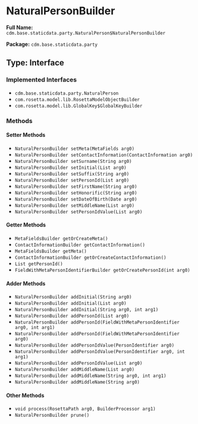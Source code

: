 # NaturalPersonBuilder

**Full Name:** `cdm.base.staticdata.party.NaturalPerson$NaturalPersonBuilder`

**Package:** `cdm.base.staticdata.party`

## Type: Interface

### Implemented Interfaces

- `cdm.base.staticdata.party.NaturalPerson`
- `com.rosetta.model.lib.RosettaModelObjectBuilder`
- `com.rosetta.model.lib.GlobalKey$GlobalKeyBuilder`

### Methods

#### Setter Methods

- `NaturalPersonBuilder setMeta(MetaFields arg0)`
- `NaturalPersonBuilder setContactInformation(ContactInformation arg0)`
- `NaturalPersonBuilder setSurname(String arg0)`
- `NaturalPersonBuilder setInitial(List arg0)`
- `NaturalPersonBuilder setSuffix(String arg0)`
- `NaturalPersonBuilder setPersonId(List arg0)`
- `NaturalPersonBuilder setFirstName(String arg0)`
- `NaturalPersonBuilder setHonorific(String arg0)`
- `NaturalPersonBuilder setDateOfBirth(Date arg0)`
- `NaturalPersonBuilder setMiddleName(List arg0)`
- `NaturalPersonBuilder setPersonIdValue(List arg0)`

#### Getter Methods

- `MetaFieldsBuilder getOrCreateMeta()`
- `ContactInformationBuilder getContactInformation()`
- `MetaFieldsBuilder getMeta()`
- `ContactInformationBuilder getOrCreateContactInformation()`
- `List getPersonId()`
- `FieldWithMetaPersonIdentifierBuilder getOrCreatePersonId(int arg0)`

#### Adder Methods

- `NaturalPersonBuilder addInitial(String arg0)`
- `NaturalPersonBuilder addInitial(List arg0)`
- `NaturalPersonBuilder addInitial(String arg0, int arg1)`
- `NaturalPersonBuilder addPersonId(List arg0)`
- `NaturalPersonBuilder addPersonId(FieldWithMetaPersonIdentifier arg0, int arg1)`
- `NaturalPersonBuilder addPersonId(FieldWithMetaPersonIdentifier arg0)`
- `NaturalPersonBuilder addPersonIdValue(PersonIdentifier arg0)`
- `NaturalPersonBuilder addPersonIdValue(PersonIdentifier arg0, int arg1)`
- `NaturalPersonBuilder addPersonIdValue(List arg0)`
- `NaturalPersonBuilder addMiddleName(List arg0)`
- `NaturalPersonBuilder addMiddleName(String arg0, int arg1)`
- `NaturalPersonBuilder addMiddleName(String arg0)`

#### Other Methods

- `void process(RosettaPath arg0, BuilderProcessor arg1)`
- `NaturalPersonBuilder prune()`

